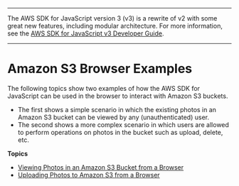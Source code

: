 --------

The AWS SDK for JavaScript version 3 \(v3\) is a rewrite of v2 with some great new features, including modular architecture\. For more information, see the [AWS SDK for JavaScript v3 Developer Guide](https://docs.aws.amazon.com/sdk-for-javascript/v3/developer-guide/welcome.html)\.

--------

# Amazon S3 Browser Examples<a name="s3-browser-examples"></a>

The following topics show two examples of how the AWS SDK for JavaScript can be used in the browser to interact with Amazon S3 buckets\.
+ The first shows a simple scenario in which the existing photos in an Amazon S3 bucket can be viewed by any \(unauthenticated\) user\.
+ The second shows a more complex scenario in which users are allowed to perform operations on photos in the bucket such as upload, delete, etc\. 

**Topics**
+ [Viewing Photos in an Amazon S3 Bucket from a Browser](s3-example-photos-view.md)
+ [Uploading Photos to Amazon S3 from a Browser](s3-example-photo-album.md)